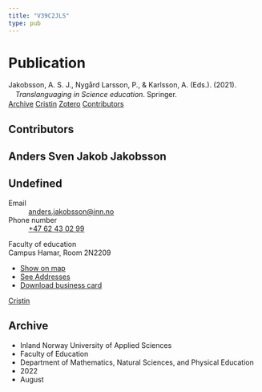 ```yaml
---
title: "V39C2JLS"
type: pub
---
```

<h1>Publication</h1>
<article id="csl-bib-container-V39C2JLS" class="csl-bib-container">
  <div class="csl-bib-body" style="line-height: 1.35; padding-left: 1em; text-indent:-1em;">
  <div class="csl-entry">Jakobsson, A. S. J., Nyg&#xE5;rd Larsson, P., &amp; Karlsson, A. (Eds.). (2021). <i>Translanguaging in Science education</i>. Springer.</div>
</div>
  <div class="csl-bib-buttons">
    <a href="#taxonomy-article-V39C2JLS" class="csl-bib-button">Archive</a>
    <a href="https://app.cristin.no/results/show.jsf?id=2047151" alt="Cristin URL" class="csl-bib-button">Cristin</a>
    <a href="http://zotero.org/groups/5402882/items/V39C2JLS" alt="Zotero URL" class="csl-bib-button">Zotero</a>
    <a href="#contributors-article-V39C2JLS" class="csl-bib-button">Contributors</a>
  </div>
  <div id="csl-bib-meta-container-V39C2JLS"></div>
</article>
<div id="csl-bib-meta-V39C2JLS" class="csl-bib-meta">
  <article id="contributors-article-V39C2JLS" class="contributors-article">
    <h1>Contributors</h1>
    <div class="personas"> <div class="vrtx-hinn-person-card"> <div class="photo"> <i class="lar la-user-circle missing-person"></i> </div> <div class="info"> <hgroup><h1>Anders Sven Jakob Jakobsson</h1> <h2>Undefined</h2> </hgroup><dl> <dt>Email</dt> <dd> <a href="mailto:anders.jakobsson@inn.no">anders.jakobsson@inn.no</a> </dd> <dt>Phone number</dt> <dd><a href="tel:+4762430299"> +47 62 43 02 99 </a></dd> </dl> <p> Faculty of education<br> Campus Hamar, Room 2N2209 </p> <ul class="vrtx-hinn-links"> <li><a href="https://www.google.com/maps?q=60.79677,11.07358">Show on map</a></li> <li><a href="https://www.inn.no/english/find-an-employee/anders-jakobsson.html#vrtx-hinn-addresses">See Addresses</a></li> <li><a href="https://www.inn.no/english/find-an-employee/anders-jakobsson.html?vrtx=vcf">Download business card</a></li> </ul> </div> </div> <a href="https://app.cristin.no/persons/show.jsf?id=1314928" alt="Cristin URL" class="personas-cristin">Cristin</a> </div>
  </article>
  <article id="taxonomy-article-V39C2JLS" class="taxonomy-article">
    <h1>Archive</h1>
    <ul>
      <li>Inland Norway University of Applied Sciences</li>
      <li>Faculty of Education</li>
      <li>Department of Mathematics, Natural Sciences, and Physical Education</li>
      <li>2022</li>
      <li>August</li>
    </ul>
  </article>
</div>
